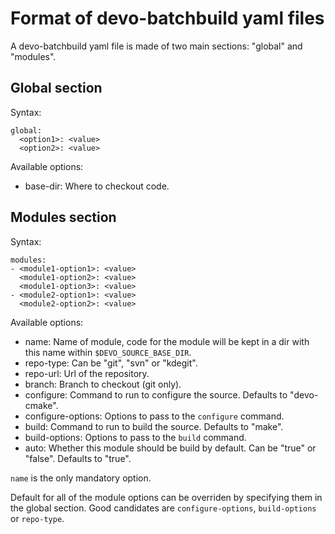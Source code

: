 # Format of devo-batchbuild yaml files

A devo-batchbuild yaml file is made of two main sections: "global" and "modules".

## Global section

Syntax:

    global:
      <option1>: <value>
      <option2>: <value>

Available options:

- base-dir: Where to checkout code.

## Modules section

Syntax:

    modules:
    - <module1-option1>: <value>
      <module1-option2>: <value>
      <module1-option3>: <value>
    - <module2-option1>: <value>
      <module2-option2>: <value>

Available options:

- name: Name of module, code for the module will be kept in a dir with this name
  within `$DEVO_SOURCE_BASE_DIR`.
- repo-type: Can be "git", "svn" or "kdegit".
- repo-url: Url of the repository.
- branch: Branch to checkout (git only).
- configure: Command to run to configure the source. Defaults to "devo-cmake".
- configure-options: Options to pass to the `configure` command.
- build: Command to run to build the source. Defaults to "make".
- build-options: Options to pass to the `build` command.
- auto: Whether this module should be build by default. Can be "true" or
  "false". Defaults to "true".

`name` is the only mandatory option.

Default for all of the module options can be overriden by specifying them in the
global section. Good candidates are `configure-options`, `build-options` or
`repo-type`.
